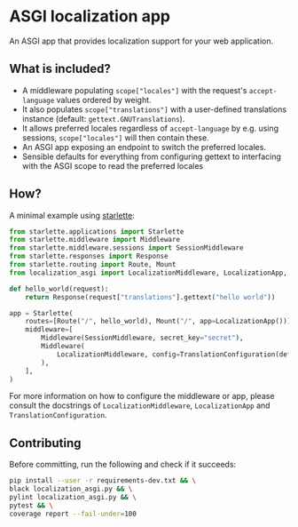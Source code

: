 # ASGI localization app
An ASGI app that provides localization support for your web application.

## What is included?
* A middleware populating `scope["locales"]` with the request's `accept-language` values ordered by weight.
* It also populates `scope["translations"]` with a user-defined translations instance (default: `gettext.GNUTranslations`).
* It allows preferred locales regardless of `accept-language` by e.g. using sessions, `scope["locales"]` will then contain these.
* An ASGI app exposing an endpoint to switch the preferred locales.
* Sensible defaults for everything from configuring gettext to interfacing with the ASGI scope to read the preferred locales

## How?
A minimal example using [starlette](https://github.com/encode/starlette):
```python
from starlette.applications import Starlette
from starlette.middleware import Middleware
from starlette.middleware.sessions import SessionMiddleware
from starlette.responses import Response
from starlette.routing import Route, Mount
from localization_asgi import LocalizationMiddleware, LocalizationApp, TranslationConfiguration

def hello_world(request):
    return Response(request["translations"].gettext("hello world"))

app = Starlette(
    routes=[Route("/", hello_world), Mount("/", app=LocalizationApp())],
    middleware=[
        Middleware(SessionMiddleware, secret_key="secret"),
        Middleware(
            LocalizationMiddleware, config=TranslationConfiguration(default_domain="messages")
        ),
    ],
)
```

For more information on how to configure the middleware or app, please consult the docstrings of
`LocalizationMiddleware`, `LocalizationApp` and `TranslationConfiguration`.

## Contributing
Before committing, run the following and check if it succeeds:
```sh
pip install --user -r requirements-dev.txt && \
black localization_asgi.py && \
pylint localization_asgi.py && \
pytest && \
coverage report --fail-under=100
```
